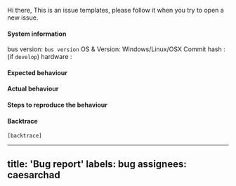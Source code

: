 Hi there,
This is an issue templates, please follow it when you try to open a new issue.

#### System information

bus version: `bus version`
OS & Version: Windows/Linux/OSX
Commit hash : (if `develop`)
hardware :
#### Expected behaviour


#### Actual behaviour


#### Steps to reproduce the behaviour


#### Backtrace

````
[backtrace]
````

---
title: 'Bug report'
labels: bug
assignees: caesarchad
---
